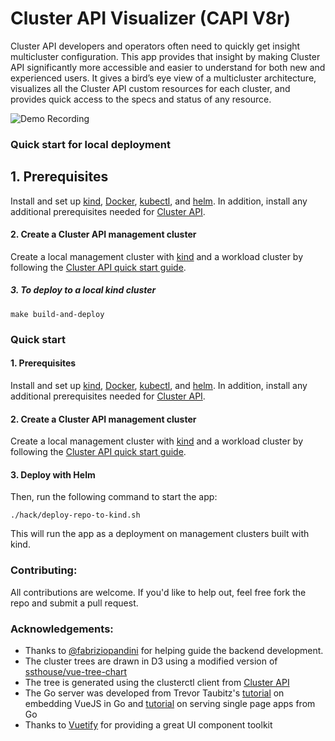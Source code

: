 # Cluster API Visualizer (CAPI V8r)

Cluster API developers and operators often need to quickly get insight multicluster configuration. This app provides that insight by making Cluster API significantly more accessible and easier to understand for both new and experienced users. It gives a bird’s eye view of a multicluster architecture, visualizes all the Cluster API custom resources for each cluster, and provides quick access to the specs and status of any resource.

![Demo Recording](demo/demo.gif)


### Quick start for local deployment 

## 1. Prerequisites

Install and set up [kind](https://kind.sigs.k8s.io/), [Docker](https://www.docker.com/), [kubectl](https://kubernetes.io/docs/tasks/tools/install-kubectl/), and [helm](https://helm.sh/). In addition, install any additional prerequisites needed for [Cluster API](https://cluster-api.sigs.k8s.io/).
#### 2. Create a Cluster API management cluster

Create a local management cluster with [kind](https://kind.sigs.k8s.io/) and a workload cluster by following the [Cluster API quick start guide](https://cluster-api.sigs.k8s.io/user/quick-start.html).

##### 3. To deploy to a local kind cluster 
```
make build-and-deploy
```

### Quick start

#### 1. Prerequisites

Install and set up [kind](https://kind.sigs.k8s.io/), [Docker](https://www.docker.com/), [kubectl](https://kubernetes.io/docs/tasks/tools/install-kubectl/), and [helm](https://helm.sh/). In addition, install any additional prerequisites needed for [Cluster API](https://cluster-api.sigs.k8s.io/).
#### 2. Create a Cluster API management cluster

Create a local management cluster with [kind](https://kind.sigs.k8s.io/) and a workload cluster by following the [Cluster API quick start guide](https://cluster-api.sigs.k8s.io/user/quick-start.html).

#### 3. Deploy with Helm

Then, run the following command to start the app:
```
./hack/deploy-repo-to-kind.sh
```

This will run the app as a deployment on management clusters built with kind.

### Contributing:

All contributions are welcome. If you'd like to help out, feel free fork the repo and submit a pull request. 

### Acknowledgements:

- Thanks to [@fabriziopandini](https://github.com/fabriziopandini) for helping guide the backend development.
- The cluster trees are drawn in D3 using a modified version of [ssthouse/vue-tree-chart](https://github.com/ssthouse/vue-tree-chart)
- The tree is generated using the clusterctl client from [Cluster API](https://github.com/kubernetes-sigs/cluster-api)
- The Go server was developed from Trevor Taubitz's [tutorial](https://hackandsla.sh/posts/2021-06-18-embed-vuejs-in-go/) on embedding VueJS in Go and [tutorial](https://hackandsla.sh/posts/2021-11-06-serve-spa-from-go/) on serving single page apps from Go 
- Thanks to [Vuetify](https://vuetifyjs.com/en/) for providing a great UI component toolkit

